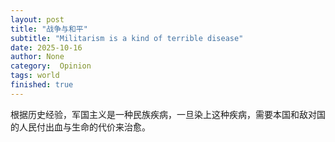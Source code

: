 ```yaml
---
layout: post
title: "战争与和平"
subtitle: "Militarism is a kind of terrible disease"
date: 2025-10-16
author: None
category:  Opinion
tags: world
finished: true
---
```



根据历史经验，军国主义是一种民族疾病，一旦染上这种疾病，需要本国和敌对国的人民付出血与生命的代价来治愈。

